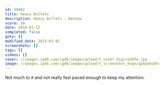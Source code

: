 ```yaml
---
id: 10402
title: Heavy Bullets
description: Heavy Bullets - Review
score: 30
date: 2016-01-12
completed: false
goty: []
modified_date: 2023-03-01
screenshots: []
tags: []
videos: []
cover: //images.igdb.com/igdb/image/upload/t_cover_big/co28fw.jpg
image: //images.igdb.com/igdb/image/upload/t_screenshot_huge/qp6pe0zbkemjf37yees5.jpg
---
```

Not much to it and not really fast paced enough to keep my attention.